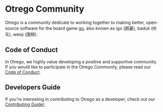 # Otrego Community

Otrego is a community dedicate to working together to making better,
open-source software for the board game <a
href="https://en.wikipedia.org/wiki/Go_(game)">go</a>, also known as igo
(囲碁), baduk (바둑), weiqi (围棋).

## Code of Conduct

In Otrego, we highly value developing a positive and supportive community. If
you would like to participate in the Otrego Community, please read our [Code of
Conduct](CODE_OF_CONDUCT.md).

## Developers Guide

If you're interesting in contributing to Otrego as a developer, check out our
[Contributing Guide!](CONTRIBUTING.md).

